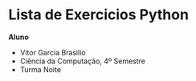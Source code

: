 # Lista de Exercicios Python

**Aluno**
* Vitor Garcia Brasilio
* Ciência da Computação, 4º Semestre
* Turma Noite

